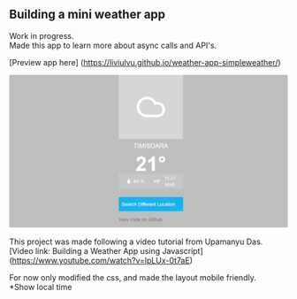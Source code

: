 ## Building a mini weather app  
Work in progress.  
Made this app to learn more about async calls and API's.  

[Preview app here] (https://liviulvu.github.io/weather-app-simpleweather/)
  
![image](https://github.com/LiviuLvu/weather-app-simpleweather/blob/gh-pages/weather-app-simpleweather.png)

This project was made following a video tutorial from Upamanyu Das.  
[Video link: Building a Weather App using Javascript] (https://www.youtube.com/watch?v=lpLUx-0t7aE)  

For now only modified the css, and made the layout mobile friendly.  
*Show local time  


